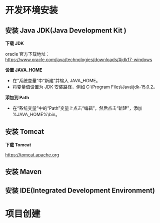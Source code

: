 # 开发环境安装

## 安装 Java JDK(Java Development Kit )

**下载 JDK**

oracle 官方下载地址：https://www.oracle.com/java/technologies/downloads/#jdk17-windows

**设置 JAVA_HOME**

- 在“系统变量”中“新建”并输入 JAVA_HOME。
- 将变量值设置为 JDK 安装路径，例如 C:\Program Files\Java\jdk-15.0.2。

**添加到 Path**
- 在“系统变量”中的“Path”变量上点击“编辑”，然后点击“新建”，添加 %JAVA_HOME%\bin。

## 安装 Tomcat

**下载 Tomcat**

https://tomcat.apache.org

## 安装 Maven

## 安装 IDE(Integrated Development Environment)

# 项目创建